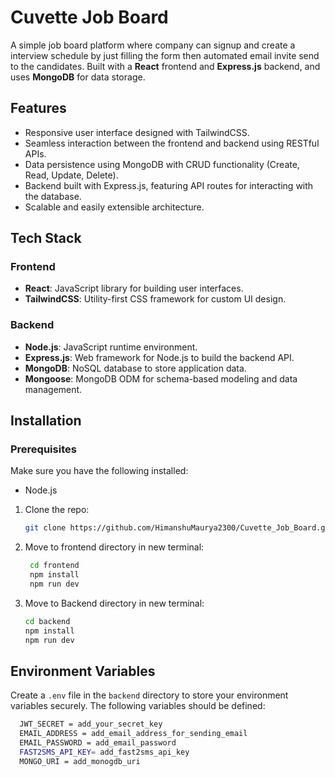 # Cuvette Job Board

A simple job board platform where company can signup and create a interview schedule by just filling the form then automated email invite send to the candidates. Built with a **React** frontend and **Express.js** backend, and uses **MongoDB** for data storage.

## Features
- Responsive user interface designed with TailwindCSS.
- Seamless interaction between the frontend and backend using RESTful APIs.
- Data persistence using MongoDB with CRUD functionality (Create, Read, Update, Delete).
- Backend built with Express.js, featuring API routes for interacting with the database.
- Scalable and easily extensible architecture.

## Tech Stack

### Frontend
- **React**: JavaScript library for building user interfaces.
- **TailwindCSS**: Utility-first CSS framework for custom UI design.

### Backend
- **Node.js**: JavaScript runtime environment.
- **Express.js**: Web framework for Node.js to build the backend API.
- **MongoDB**: NoSQL database to store application data.
- **Mongoose**: MongoDB ODM for schema-based modeling and data management.

## Installation

### Prerequisites

Make sure you have the following installed:
- Node.js

1. Clone the repo:
   ```bash
   git clone https://github.com/HimanshuMaurya2300/Cuvette_Job_Board.git
   ```
2. Move to frontend directory in new terminal:
    ```bash
     cd frontend
     npm install
     npm run dev
    ```
3. Move to Backend directory in new terminal:
   ```bash
   cd backend
   npm install
   npm run dev
   ```

## Environment Variables

Create a `.env` file in the `backend` directory to store your environment variables securely. The following variables should be defined:
```bash
  JWT_SECRET = add_your_secret_key
  EMAIL_ADDRESS = add_email_address_for_sending_email
  EMAIL_PASSWORD = add_email_password
  FAST2SMS_API_KEY= add_fast2sms_api_key
  MONGO_URI = add_monogdb_uri
```
